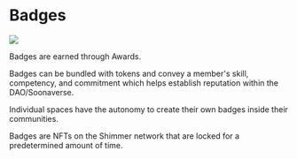 # Badges

![](https://lh4.googleusercontent.com/QtTtf8Vld816sKzQZgt9RbFdZt3OW8hzKoO\_cO42Ave731dkuLr1lAmF5W5J4\_uDi-Vc7eS8iULGenAIaOQNwlGCP3rB3rE\_l3\_6\_xLYoz8uxTa8\_DycGGoXgMvU-hwH7XtUGHoy)

Badges are earned through Awards.

Badges can be bundled with tokens and convey a member's skill, competency, and commitment which helps establish reputation within the DAO/Soonaverse.

Individual spaces have the autonomy to create their own badges inside their communities.

Badges are NFTs on the Shimmer network that are locked for a predetermined amount of time.
